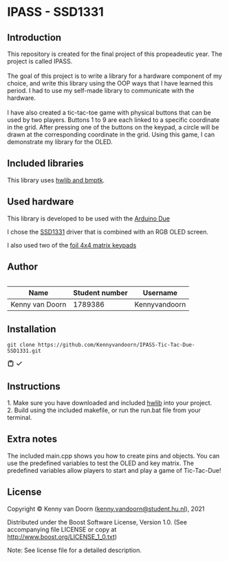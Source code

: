 <h1>IPASS - SSD1331</h1>

<h2>Introduction</h2>
This repository is created for the final project of this propeadeutic year. The project is called IPASS.
<br>
<br>The goal of this project is to write a library for a hardware component of my choice,
and write this library using the OOP ways that I have learned this period.
I had to use my self-made library to communicate with the hardware.
<br>
<br>I have also created a tic-tac-toe game with physical buttons that can be used by two players.
Buttons 1 to 9 are each linked to a specific coordinate in the grid.
After pressing one of the buttons on the keypad, a circle will be drawn at the corresponding coordinate in the grid.
Using this game, I can demonstrate my library for the OLED.

<h2>Included libraries</h2>
This library uses <a href="https://github.com/wovo/hwlib">hwlib and bmptk</a>.

<h2>Used hardware</h2>
This library is developed to be used with the <a href="https://www.arduino.cc/en/Main/ArduinoBoardDue">Arduino Due</a>

I chose the <a href="https://bit.ly/3zVqiJX">SSD1331</a> driver that is combined with an RGB OLED screen.

I also used two of the <a href="https://bit.ly/3h0HOFr">foil 4x4 matrix keypads</a>

<h2>Author</h2>
<table style="width:100%">

| Name                 | Student number | Username       |
| -------------------- | ------------- | -------------- |
| Kenny van Doorn      | 1789386       | Kennyvandoorn  |
</table>


<h2>Installation</h2>

<pre style="position: relative;" lang="git"><code>git clone https://github.com/Kennyvandoorn/IPASS-Tic-Tac-Due-SSD1331.git</code></pre>
<div class="zeroclipboard-container position-absolute right-0 top-0">
    <clipboard-copy aria-label="Copy" class="ClipboardButton btn js-clipboard-copy m-2 p-0 tooltipped-no-delay" data-copy-feedback="Copied!" data-tooltip-direction="w" value="git clone https://github.com/Kennyvandoorn/IPASS-Tic-Tac-Due-SSD1331.git
" tabindex="0" role="button">
      <svg aria-hidden="true" viewBox="0 0 16 16" version="1.1" data-view-component="true" height="16" width="16" class="octicon octicon-clippy js-clipboard-clippy-icon m-2">
    <path fill-rule="evenodd" d="M5.75 1a.75.75 0 00-.75.75v3c0 .414.336.75.75.75h4.5a.75.75 0 00.75-.75v-3a.75.75 0 00-.75-.75h-4.5zm.75 3V2.5h3V4h-3zm-2.874-.467a.75.75 0 00-.752-1.298A1.75 1.75 0 002 3.75v9.5c0 .966.784 1.75 1.75 1.75h8.5A1.75 1.75 0 0014 13.25v-9.5a1.75 1.75 0 00-.874-1.515.75.75 0 10-.752 1.298.25.25 0 01.126.217v9.5a.25.25 0 01-.25.25h-8.5a.25.25 0 01-.25-.25v-9.5a.25.25 0 01.126-.217z"></path>
</svg>
      <svg aria-hidden="true" viewBox="0 0 16 16" version="1.1" data-view-component="true" height="16" width="16" class="octicon octicon-check js-clipboard-check-icon color-text-success d-none m-2">
    <path fill-rule="evenodd" d="M13.78 4.22a.75.75 0 010 1.06l-7.25 7.25a.75.75 0 01-1.06 0L2.22 9.28a.75.75 0 011.06-1.06L6 10.94l6.72-6.72a.75.75 0 011.06 0z"></path>
</svg>
    </clipboard-copy>
  </div>
  </div>

<h2>Instructions</h2>
1. Make sure you have downloaded and included <a href="https://github.com/wovo/hwlib">hwlib</a> into your project. 
<br>2. Build using the included makefile, or run the run.bat file from your terminal.

<h2>Extra notes</h2>
The included main.cpp shows you how to create pins and objects.
You can use the predefined variables to test the OLED and key matrix.
The predefined variables allow players to start and play a game of Tic-Tac-Due!

<h2>License</h2>

Copyright © Kenny van Doorn (kenny.vandoorn@student.hu.nl), 2021

Distributed under the Boost Software License, Version 1.0. (See accompanying file LICENSE or copy at http://www.boost.org/LICENSE_1_0.txt)

Note: See license file for a detailed description.

